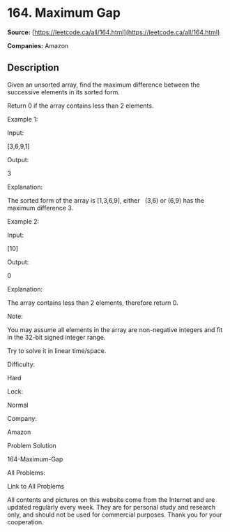 # 164. Maximum Gap

**Source:** [https://leetcode.ca/all/164.html](https://leetcode.ca/all/164.html)

**Companies:** Amazon

## Description

Given an unsorted array, find the maximum difference between the successive elements in its
        sorted form.

Return 0 if the array contains less than 2 elements.

Example 1:

Input:

[3,6,9,1]

Output:

3

Explanation:

The sorted form of the array is [1,3,6,9], either
             (3,6) or (6,9) has the maximum difference 3.

Example 2:

Input:

[10]

Output:

0

Explanation:

The array contains less than 2 elements, therefore return 0.

Note:

You may assume all elements in the array are non-negative integers and fit in the 32-bit
            signed integer range.

Try to solve it in linear time/space.

Difficulty:

Hard

Lock:

Normal

Company:

Amazon

Problem Solution

164-Maximum-Gap

All Problems:

Link to All Problems

All contents and pictures on this website come from the Internet and are updated regularly every week. They are for personal study and research only, and should not be used for commercial purposes. Thank you for your cooperation.

